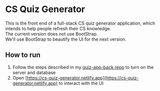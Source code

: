 # CS Quiz Generator

This is the front end of a full-stack CS quiz generator application, which intends to help people refresh their CS knowledge.  
The current version does not use BootStrap.  
We'll use BootStrap to beautify the UI for the next version.

## How to run
1. Follow the steps described in my [quiz-app-back repo](https://github.com/Ma1h01/quiz-app-back.git) to turn on the server and database
2. Open [https://cs-quiz-generator.netlify.app](https://cs-quiz-generator.netlify.app) to interact with the UI

